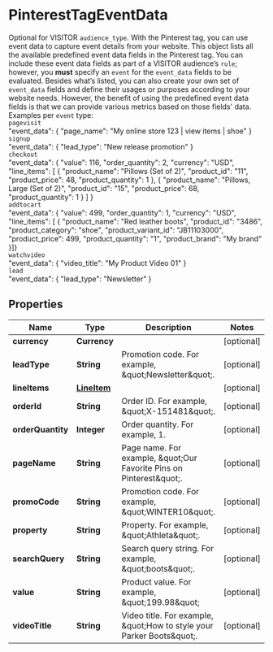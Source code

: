 

# PinterestTagEventData

Optional for VISITOR `audience_type`. With the Pinterest tag, you can use event data to capture event details from your website. This object lists all the available predefined event data fields in the Pinterest tag. You can include these event data fields as part of a VISITOR audience’s `rule`; however, you **must** specify an `event` for the `event_data` fields to be evaluated. Besides what’s listed, you can also create your own set of `event_data` fields and define their usages or purposes according to your website needs. However, the benefit of using the predefined event data fields is that we can provide various metrics based on those fields' data.<br>Examples per `event` type:<br>`pagevisit`<br>\"event_data\": { \"page_name\": \"My online store 123 | view items | shoe\" }<br>`signup`<br>\"event_data\": { \"lead_type\": \"New release promotion\" }<br>`checkout`<br>\"event_data\": { \"value\": 116, \"order_quantity\": 2, \"currency\": \"USD\", \"line_items\": [ { \"product_name\": \"Pillows (Set of 2)\", \"product_id\": \"11\", \"product_price\": 48, \"product_quantity\": 1 }, { \"product_name\": \"Pillows, Large (Set of 2)\", \"product_id\": \"15\", \"product_price\": 68, \"product_quantity\": 1 } ] }<br>`addtocart`<br>\"event_data\": { \"value\": 499, \"order_quantity\": 1, \"currency\": \"USD\", \"line_items\": [ { \"product_name\": \"Red leather boots\", \"product_id\": \"3486\", \"product_category\": \"shoe\", \"product_variant_id\": \"JB11103000\", \"product_price\": 499, \"product_quantity\": \"1\", \"product_brand\": \"My brand\" }]}<br>`watchvideo`<br>\"event_data\": { \"video_title\": \"My Product Video 01\" }<br>`lead`<br>\"event_data\": { \"lead_type\": \"Newsletter\" }

## Properties

| Name | Type | Description | Notes |
|------------ | ------------- | ------------- | -------------|
|**currency** | **Currency** |  |  [optional] |
|**leadType** | **String** | Promotion code. For example, \&quot;Newsletter\&quot;. |  [optional] |
|**lineItems** | [**LineItem**](LineItem.md) |  |  [optional] |
|**orderId** | **String** | Order ID. For example, \&quot;X-151481\&quot;. |  [optional] |
|**orderQuantity** | **Integer** | Order quantity. For example, 1. |  [optional] |
|**pageName** | **String** | Page name. For example, \&quot;Our Favorite Pins on Pinterest\&quot;. |  [optional] |
|**promoCode** | **String** | Promotion code. For example, \&quot;WINTER10\&quot;. |  [optional] |
|**property** | **String** | Property. For example, \&quot;Athleta\&quot;. |  [optional] |
|**searchQuery** | **String** | Search query string. For example, \&quot;boots\&quot;. |  [optional] |
|**value** | **String** | Product value. For example, \&quot;199.98\&quot; |  [optional] |
|**videoTitle** | **String** | Video title. For example, \&quot;How to style your Parker Boots\&quot;. |  [optional] |



